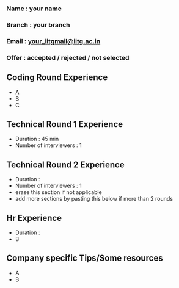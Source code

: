 ### Name : your name 
### Branch : your branch
### Email : your_iitgmail@iitg.ac.in
### Offer : accepted / rejected / not selected

## Coding Round Experience
- A
- B
- C

## Technical Round 1 Experience
- Duration : 45 min
- Number of interviewers : 1

## Technical Round 2 Experience
- Duration : 
- Number of interviewers : 1
- erase this section if not applicable
- add more sections by pasting this below if more than 2 rounds

## Hr Experience
- Duration : 
- B

## Company specific Tips/Some resources
- A
- B
